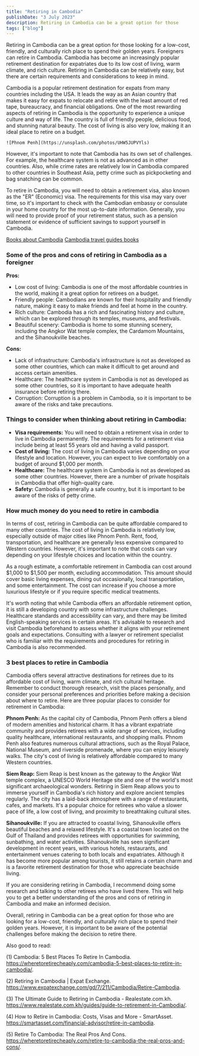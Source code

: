 ```yaml
---
title: "Retiring in Cambodia"
publishDate: "3 July 2023"
description: Retiring in Cambodia can be a great option for those
tags: ["blog"]
---
```


Retiring in Cambodia can be a great option for those looking for a low-cost, friendly, and culturally rich place to spend their golden years. Foreigners can retire in Cambodia. Cambodia has become an increasingly popular retirement destination for expatriates due to its low cost of living, warm climate, and rich culture. Retiring in Cambodia can be relatively easy, but there are certain requirements and considerations to keep in mind.

Cambodia is a popular retirement destination for expats from many countries including the USA. It leads the way as an Asian country that makes it easy for expats to relocate and retire with the least amount of red tape, bureaucracy, and financial obligations. One of the most rewarding aspects of retiring in Cambodia is the opportunity to experience a unique culture and way of life. The country is full of friendly people, delicious food, and stunning natural beauty. The cost of living is also very low, making it an ideal place to retire on a budget. 

    ![Phnom Penh](https://unsplash.com/photos/UHW5JUPVYls)  

However, it's important to note that Cambodia has its own set of challenges. For example, the healthcare system is not as advanced as in other countries. Also, while crime rates are relatively low in Cambodia compared to other countries in Southeast Asia, petty crime such as pickpocketing and bag snatching can be common. 

To retire in Cambodia, you will need to obtain a retirement visa, also known as the "ER" (Economic) visa. The requirements for this visa may vary over time, so it's important to check with the Cambodian embassy or consulate in your home country for the most up-to-date information. Generally, you will need to provide proof of your retirement status, such as a pension statement or evidence of sufficient savings to support yourself in Cambodia.

[Books about Cambodia](https://cambopedia.com/best-books-about-cambodia/)
[Cambodia travel guides books](https://cambopedia.com/cambodia-travel-guide-books/)

### Some of the pros and cons of retiring in Cambodia as a foreigner

**Pros:**

* Low cost of living: Cambodia is one of the most affordable countries in the world, making it a great option for retirees on a budget.
* Friendly people: Cambodians are known for their hospitality and friendly nature, making it easy to make friends and feel at home in the country.
* Rich culture: Cambodia has a rich and fascinating history and culture, which can be explored through its temples, museums, and festivals.
* Beautiful scenery: Cambodia is home to some stunning scenery, including the Angkor Wat temple complex, the Cardamom Mountains, and the Sihanoukville beaches.

**Cons:**

* Lack of infrastructure: Cambodia's infrastructure is not as developed as some other countries, which can make it difficult to get around and access certain amenities.
* Healthcare: The healthcare system in Cambodia is not as developed as some other countries, so it is important to have adequate health insurance before retiring there.
* Corruption: Corruption is a problem in Cambodia, so it is important to be aware of the risks and take precautions.

### Things to consider when thinking about retiring in Cambodia:

* **Visa requirements:** You will need to obtain a retirement visa in order to live in Cambodia permanently. The requirements for a retirement visa include being at least 55 years old and having a valid passport.
* **Cost of living:** The cost of living in Cambodia varies depending on your lifestyle and location. However, you can expect to live comfortably on a budget of around $1,000 per month.
* **Healthcare:** The healthcare system in Cambodia is not as developed as some other countries. However, there are a number of private hospitals in Cambodia that offer high-quality care.
* **Safety:** Cambodia is generally a safe country, but it is important to be aware of the risks of petty crime.

### How much money do you need to retire in cambodia

In terms of cost, retiring in Cambodia can be quite affordable compared to many other countries. The cost of living in Cambodia is relatively low, especially outside of major cities like Phnom Penh. Rent, food, transportation, and healthcare are generally less expensive compared to Western countries. However, it's important to note that costs can vary depending on your lifestyle choices and location within the country.

As a rough estimate, a comfortable retirement in Cambodia can cost around $1,000 to $1,500 per month, excluding accommodation. This amount should cover basic living expenses, dining out occasionally, local transportation, and some entertainment. The cost can increase if you choose a more luxurious lifestyle or if you require specific medical treatments.

It's worth noting that while Cambodia offers an affordable retirement option, it is still a developing country with some infrastructure challenges. Healthcare standards and accessibility can vary, and there may be limited English-speaking services in certain areas. It's advisable to research and visit Cambodia beforehand to assess whether it aligns with your retirement goals and expectations. Consulting with a lawyer or retirement specialist who is familiar with the requirements and procedures for retiring in Cambodia is also recommended.

### 3 best places to retire in Cambodia

Cambodia offers several attractive destinations for retirees due to its affordable cost of living, warm climate, and rich cultural heritage. Remember to conduct thorough research, visit the places personally, and consider your personal preferences and priorities before making a decision about where to retire. Here are three popular places to consider for retirement in Cambodia:

**Phnom Penh:**
As the capital city of Cambodia, Phnom Penh offers a blend of modern amenities and historical charm. It has a vibrant expatriate community and provides retirees with a wide range of services, including quality healthcare, international restaurants, and shopping malls. Phnom Penh also features numerous cultural attractions, such as the Royal Palace, National Museum, and riverside promenade, where you can enjoy leisurely walks. The city's cost of living is relatively affordable compared to many Western countries.

**Siem Reap:**
Siem Reap is best known as the gateway to the Angkor Wat temple complex, a UNESCO World Heritage site and one of the world's most significant archaeological wonders. Retiring in Siem Reap allows you to immerse yourself in Cambodia's rich history and explore ancient temples regularly. The city has a laid-back atmosphere with a range of restaurants, cafes, and markets. It's a popular choice for retirees who value a slower pace of life, a low cost of living, and proximity to breathtaking cultural sites.

**Sihanoukville:**
If you are attracted to coastal living, Sihanoukville offers beautiful beaches and a relaxed lifestyle. It's a coastal town located on the Gulf of Thailand and provides retirees with opportunities for swimming, sunbathing, and water activities. Sihanoukville has seen significant development in recent years, with various hotels, restaurants, and entertainment venues catering to both locals and expatriates. Although it has become more popular among tourists, it still retains a certain charm and is a favorite retirement destination for those who appreciate beachside living.

If you are considering retiring in Cambodia, I recommend doing some research and talking to other retirees who have lived there. This will help you to get a better understanding of the pros and cons of retiring in Cambodia and make an informed decision.

Overall, retiring in Cambodia can be a great option for those who are looking for a low-cost, friendly, and culturally rich place to spend their golden years. However, it is important to be aware of the potential challenges before making the decision to retire there.

Also good to read:

(1) Cambodia: 5 Best Places To Retire In Cambodia. https://wheretoretirecheaply.com/cambodia-5-best-places-to-retire-in-cambodia/.

(2) Retiring in Cambodia | Expat Exchange. https://www.expatexchange.com/gd/7/211/Cambodia/Retire-Cambodia.

(3) The Ultimate Guide to Retiring in Cambodia - Realestate.com.kh. https://www.realestate.com.kh/guides/guide-to-retirement-in-Cambodia/.

(4) How to Retire in Cambodia: Costs, Visas and More - SmartAsset. https://smartasset.com/financial-advisor/retire-in-cambodia.

(5) Retire To Cambodia: The Real Pros And Cons. https://wheretoretirecheaply.com/retire-to-cambodia-the-real-pros-and-cons/.